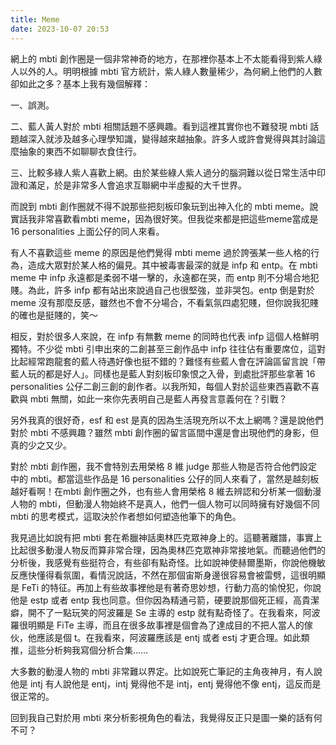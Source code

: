 ```yaml
---
title: Meme
date: 2023-10-07 20:53
---
```

網上的 mbti 創作圈是一個非常神奇的地方，在那裡你基本上不太能看得到紫人綠人以外的人。明明根據 mbti 官方統計，紫人綠人數量稀少，為何網上他們的人數卻如此之多？基本上我有幾個解釋：

一、誤測。

二、藍人黃人對於 mbti 相關話題不感興趣。看到這裡其實你也不難發現 mbti 話題越深入就涉及越多心理學知識，變得越來越抽象。許多人或許會覺得與其討論這麼抽象的東西不如聊聊衣食住行。

三、比較多綠人紫人喜歡上網。由於某些綠人紫人過分的腦洞難以從日常生活中印證和滿足，於是非常多人會追求互聯網中半虛擬的大千世界。

而說到 mbti 創作圈就不得不說那些把刻板印象玩到出神入化的 mbti meme。說實話我非常喜歡看mbti meme，因為很好笑。但我從來都是把這些meme當成是16 personalities 上面公仔的同人來看。

有人不喜歡這些 meme 的原因是他們覺得 mbti meme 過於誇張某一些人格的行為，造成大眾對於某人格的偏見。其中被毒害最深的就是 infp 和 entp。在 mbti meme 中 infp 永遠都是柔弱不堪一擊的，永遠都在哭，而 entp 則不分場合地犯賤。為此，許多 infp 都有站出來說過自己也很堅強，並非哭包。entp 倒是對於 meme 沒有那麼反感，雖然也不會不分場合，不看氣氛四處犯賤，但你說我犯賤的確也是挺賤的，笑～

相反，對於很多人來說，在 infp 有無數 meme 的同時也代表 infp 這個人格鮮明獨特。不少從 mbti 引申出來的二創甚至三創作品中 infp 往往佔有重要席位，這對比起經常跑龍套的藍人待遇好像也挺不錯的？難怪有些藍人會在評論區留言說「帶藍人玩的都是好人」。同樣也是藍人對刻板印象恨之入骨，到處批評那些拿著 16 personalities 公仔二創三創的創作者。以我所知，每個人對於這些東西喜歡不喜歡與 mbti 無關，如此一來你先表明自己是藍人再發言意義何在？引戰？

另外我真的很好奇，esf 和 est 是真的因為生活現充所以不太上網嗎？還是說他們對於 mbti 不感興趣？雖然 mbti 創作圈的留言區間中還是會出現他們的身影，但真的少之又少。

對於 mbti 創作圈，我不會特別去用榮格 8 維 judge 那些人物是否符合他們設定中的 mbti。都當這些作品是 16 personalities 公仔的同人來看了，當然是越刻板越好看啊！在mbti 創作圈之外，也有些人會用榮格 8 維去辨認和分析某一個動漫人物的 mbti，但動漫人物始終不是真人，他們一個人物可以同時擁有好幾個不同 mbti 的思考模式，這取決於作者想如何塑造他筆下的角色。

我見過比如說有把 mbti 套在希臘神話奧林匹克眾神身上的。這聽著離譜，事實上比起很多動漫人物反而算非常合理，因為奧林匹克眾神非常接地氣。而聽過他們的分析後，我感覺有些挺符合，有些卻有點奇怪。比如說神使赫爾墨斯，你說他機敏反應快懂得看氛圍，看情況說話，不然在那個宙斯身邊很容易會被雷劈，這很明顯是 FeTi 的特征。再加上有些故事裡他是有著奇思妙想，行動力高的愉悅犯，你說他是 estp 或者 entp 我也同意。但你因為精通弓箭，硬要說那個死正經，高貴潔癖，開不了一點玩笑的阿波羅是 Se 主導的 estp 就有點奇怪了。在我看來，阿波羅很明顯是 FiTe 主導，而且在很多故事裡是個會為了達成目的不把人當人的傢伙，他應該是個 t。在我看來，阿波羅應該是 entj 或者 estj 才更合理。如此類推，這些分析夠我寫個分析合集……

大多數的動漫人物的 mbti 非常難以界定。比如說死亡筆記的主角夜神月，有人說他是 intj 有人說他是 entj，intj 覺得他不是 intj，entj 覺得他不像 entj，這反而是很正常的。

回到我自己對於用 mbti 來分析影視角色的看法，我覺得反正只是圖一樂的話有何不可？